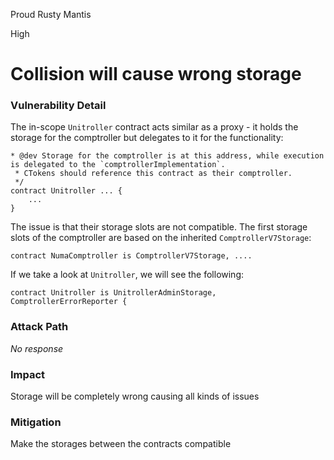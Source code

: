 Proud Rusty Mantis

High

# Collision will cause wrong storage

### Vulnerability Detail

The in-scope `Unitroller` contract acts similar as a proxy - it holds the storage for the comptroller but delegates to it for the functionality:
```solidity
* @dev Storage for the comptroller is at this address, while execution is delegated to the `comptrollerImplementation`.
 * CTokens should reference this contract as their comptroller.
 */
contract Unitroller ... {
    ...
}
```
The issue is that their storage slots are not compatible. The first storage slots of the comptroller are based on the inherited `ComptrollerV7Storage`:
```solidity
contract NumaComptroller is ComptrollerV7Storage, ....
```
If we take a look at `Unitroller`, we will see the following:
```solidity
contract Unitroller is UnitrollerAdminStorage, ComptrollerErrorReporter {
```
### Attack Path

_No response_

### Impact

Storage will be completely wrong causing all kinds of issues

### Mitigation

Make the storages between the contracts compatible